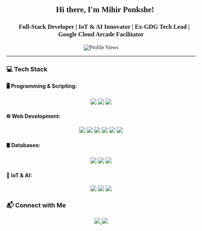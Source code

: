 <div align="center" style="font-family: \"Times New Roman\", Times, serif;">

## 👋 Hi there, I'm Mihir Ponkshe!  
### 🚀 Full-Stack Developer | IoT & AI Innovator | Ex-GDG Tech Lead | Google Cloud Arcade Facilitator  

![Profile Views](https://komarev.com/ghpvc/?username=MihirPonkshe&label=Profile%20Views&color=0e75b6&style=flat)  
</div>

---

### 💻 Tech Stack

#### 🖥️ **Programming & Scripting:**
<p align="center">
<img src="https://img.shields.io/badge/C++-00599C?style=for-the-badge&logo=c%2B%2B&logoColor=white" />
<img src="https://img.shields.io/badge/Python-3776AB?style=for-the-badge&logo=python&logoColor=white" />
 <img src="https://img.shields.io/badge/Java-007396?style=for-the-badge&logo=java&logoColor=white" /> 
</p>

#### 🌐 **Web Development:**
<p align="center">
<img src="https://img.shields.io/badge/HTML5-E34F26?style=for-the-badge&logo=html5&logoColor=white" />
<img src="https://img.shields.io/badge/CSS3-1572B6?style=for-the-badge&logo=css3&logoColor=white" />
<img src="https://img.shields.io/badge/Bootstrap-563D7C?style=for-the-badge&logo=bootstrap&logoColor=white" />
<img src="https://img.shields.io/badge/React-20232A?style=for-the-badge&logo=react&logoColor=61DAFB" />
<img src="https://img.shields.io/badge/Node.js-43853D?style=for-the-badge&logo=node.js&logoColor=white" />
<img src="https://img.shields.io/badge/Express.js-000000?style=for-the-badge&logo=express&logoColor=white" />
</p>

#### 🛢️ **Databases:**
<p align="center">
<img src="https://img.shields.io/badge/MySQL-4479A1?style=for-the-badge&logo=mysql&logoColor=white" />
<img src="https://img.shields.io/badge/MongoDB-47A248?style=for-the-badge&logo=mongodb&logoColor=white" />
<img src="https://img.shields.io/badge/Firebase-FFCA28?style=for-the-badge&logo=firebase&logoColor=white" />
</p>

#### 🤖 **IoT & AI:**
<p align="center">
<img src="https://img.shields.io/badge/Raspberry%20Pi-C51A4A?style=for-the-badge&logo=raspberry-pi&logoColor=white" />
<img src="https://img.shields.io/badge/TensorFlow_Lite-FF6F00?style=for-the-badge&logo=tensorflow&logoColor=white" />
<img src="https://img.shields.io/badge/Google_Cloud-4285F4?style=for-the-badge&logo=google-cloud&logoColor=white" />
</p>

### 📬 Connect with Me
<div align="center">
<a href="https://www.linkedin.com/in/mihir-ponkshe-8b7664257">
<img src="https://img.shields.io/badge/LinkedIn-0A66C2?style=for-the-badge&logo=linkedin&logoColor=white" />
</a>
<a href="https://github.com/MihirPonkshe">
<img src="https://img.shields.io/badge/GitHub-181717?style=for-the-badge&logo=github&logoColor=white" />
</a>
</div>
